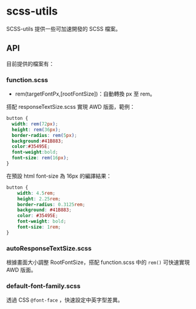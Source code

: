 # scss-utils
SCSS-utils 提供一些可加速開發的 SCSS 檔案。

## API
目前提供的檔案有：

### function.scss
- rem(targetFontPx,[rootFontSize])：自動轉換 px 至 rem。

搭配 responseTextSize.scss 實現 AWD 版面，範例：
```scss
button {
  width: rem(72px);
  height: rem(36px);
  border-radius: rem(5px);
  background:#41B883;
  color:#35495E;
  font-weight:bold;
  font-size: rem(16px);
}
```
在預設 html font-size 為 16px 的編譯結果：
```css
button {
    width: 4.5rem;
    height: 2.25rem;
    border-radius: 0.3125rem;
    background: #41B883;
    color: #35495E;
    font-weight: bold;
    font-size: 1rem;
}
```


### autoResponseTextSize.scss
根據畫面大小調整 RootFontSize，搭配 function.scss 中的 `rem()` 可快速實現 AWD 版面。

### default-font-family.scss
透過 CSS `@font-face` ，快速設定中英字型差異。
